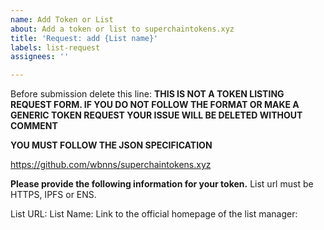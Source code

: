 ```yaml
---
name: Add Token or List
about: Add a token or list to superchaintokens.xyz
title: 'Request: add {List name}'
labels: list-request
assignees: ''

---
```


Before submission delete this line:
**THIS IS NOT A TOKEN LISTING REQUEST FORM. IF YOU DO NOT FOLLOW THE FORMAT OR MAKE A GENERIC TOKEN REQUEST YOUR ISSUE WILL BE DELETED WITHOUT COMMENT**

**YOU MUST FOLLOW THE JSON SPECIFICATION**

https://github.com/wbnns/superchaintokens.xyz

**Please provide the following information for your token.**
List url must be HTTPS, IPFS or ENS.

List URL: 
List Name: 
Link to the official homepage of the list manager:

